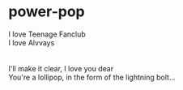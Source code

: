 # power-pop
I love Teenage Fanclub <br/>
I love Alvvays <br/>
<br/>
<br/>
I'll make it clear, I love you dear<br/>
You're a lollipop, in the form of the lightning bolt...
